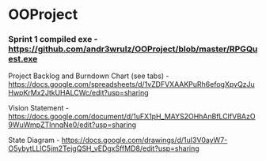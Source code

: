 # OOProject
### Sprint 1 compiled exe - https://github.com/andr3wrulz/OOProject/blob/master/RPGQuest.exe

Project Backlog and Burndown Chart (see tabs) - https://docs.google.com/spreadsheets/d/1vZDFVXAAKPuRh6efogXpvQzJuHwpKrMx2JtkUHALCWc/edit?usp=sharing

Vision Statement - https://docs.google.com/document/d/1uFX1pH_MAYS2OHhAnBfLCIfVBAzO9WuWmpZTlnnqNe0/edit?usp=sharing

State Diagram - https://docs.google.com/drawings/d/1uI3V0ayW7-O5ybytLLlC5jm2TejgQSH_vEDgxSffMD8/edit?usp=sharing

